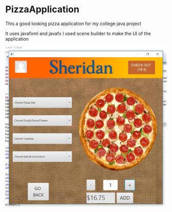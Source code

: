 # PizzaApplication
This a good looking pizza application for my college java project 

It uses javafxml and javafx
I used scene builder to make the UI of the application

![](https://github.com/junejaapi/PizzaApplication/blob/master/Images/ad.JPG)
